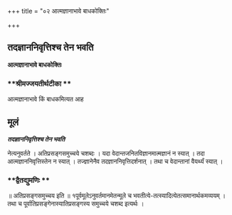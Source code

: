 +++
title = "०२ आत्मज्ञानाभावे बाधकोक्तिः"

+++


## तदज्ञाननिवृत्तिश्च तेन भवति

**आत्मज्ञानाभावे बाधकोक्तिः**

### **श्रीमज्जयतीर्थटीका **

आत्मज्ञानाभावे किं बाधकमित्यत आह

## **मूलं**

***तदज्ञाननिवृत्तिश्च तेन भवति***

नेत्यनुवर्तते । अतिप्रसङ्गसमुच्चये चशब्दः । यदा वेदान्तजनितविज्ञानमात्मज्ञानं न स्यात् । तदा आत्मज्ञाननिवृत्तिस्तेन न स्यात् । तज्ज्ञानेनैव तदज्ञाननिवृत्तिदर्शनात् । तथा च वेदान्तानां वैयर्थ्यं स्यात् ।

### **द्वैतद्युमणिः **

॥ अतिप्रसङ्गसमुच्चय इति ॥ १पूर्वमूलेऽनुवर्तमानमेतन्मूले च भवतीत्ये-तत्स्यादित्येतत्समानार्थकमव्ययम् । तथा च पूर्वातिप्रसङ्गेनास्यातिप्रसङ्गस्य समुच्चये चशब्द इत्यर्थः ।

